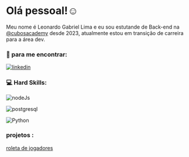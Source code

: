 # Olá pessoal!☺️

Meu nome é Leonardo Gabriel Lima e eu sou estutande de Back-end na [@cubosacademy](https://cubos.academy/) desde 2023, atualmente estou em transição de carreira para a área dev.

### 🎯 para me encontrar:
[![linkedin](https://img.shields.io/badge/LinkedIn-0077B5?style=for-the-badge&logo=linkedin&logoColor=white)](https://www.linkedin.com/in/leonardo-gabriel-547892230/)


### 💻 Hard Skills:

![nodeJs](https://img.shields.io/badge/Node%20js-339933?style=for-the-badge&logo=nodedotjs&logoColor=white)

![postgresql](https://img.shields.io/badge/PostgreSQL-316192?style=for-the-badge&logo=postgresql&logoColor=white)

![Python](https://img.shields.io/badge/Python-FFD43B?style=for-the-badge&logo=python&logoColor=blue)


### projetos :

[roleta de jogadores](https://github.com/leonardogabriel-ls/roleta-de-jogadores/blob/main/README.md)
